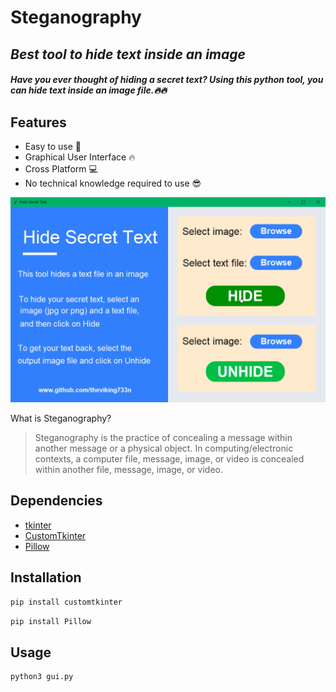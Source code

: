 # Steganography
## _Best tool to hide text inside an image_

##### Have you ever thought of hiding a secret text? Using this python tool, you can hide text inside an image file.🔥🔥

## Features
- Easy to use 🙂
- Graphical User Interface 🔥
- Cross Platform 💻
- No technical knowledge required to use 😎


![Screenshot](documentation_images/screenshot.png)

What is Steganography?

> Steganography is the practice of concealing a 
> message within another message or a physical object. 
> In computing/electronic contexts, a computer file, 
> message, image, or video is concealed within another 
> file, message, image, or video.


## Dependencies
- [tkinter](https://docs.python.org/3/library/tkinter.html)
- [CustomTkinter](https://github.com/TomSchimansky/CustomTkinter)
- [Pillow](https://pypi.org/project/Pillow/)


## Installation
```sh
pip install customtkinter
```
```sh
pip install Pillow
```

## Usage
```sh
python3 gui.py
```
